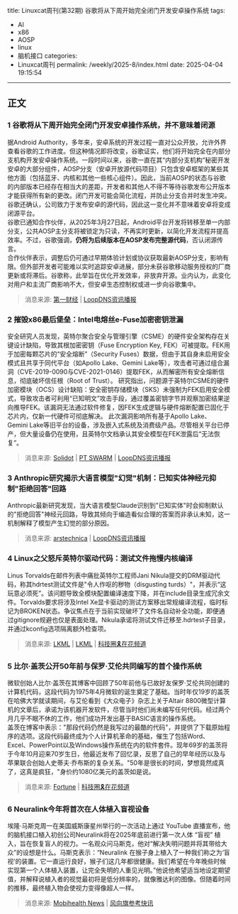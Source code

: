 title: Linuxcat周刊(第32期) 谷歌将从下周开始完全闭门开发安卓操作系统
tags:

- AI
- x86
- AOSP
- linux
- 脑机接口
categories:
- Linuxcat周刊
permalink: /weekly/2025-8/index.html
date: 2025-04-04 19:15:54

---

## 正文

### 1 谷歌将从下周开始完全闭门开发安卓操作系统，并不意味着闭源

据Android Authority，多年来，安卓系统的开发过程一直对公众开放，允许外界查看谷歌的工作进度。但这种情况即将改变，谷歌证实，他们将开始完全在内部分支机构开发安卓操作系统。一段时间以来，谷歌一直在其“内部分支机构”秘密开发安卓的大部分组件，AOSP分支（安卓开放源代码项目）只包含安卓框架的某些其他方面（包括蓝牙、内核和其他一些核心组件）。因此，当前AOSP的状态与谷歌的内部版本已经存在相当大的差距，开发者和其他人不得不等待谷歌发布公开版本才能获得所有新的更改。闭门开发可能会简化流程，并防止分支合并时发生冲突。谷歌还确认，公司致力于发布安卓的源代码，因此这一变化并不意味着安卓将变成闭源平台。  
谷歌已通知合作伙伴，从2025年3月27日起，Android平台开发将转移至单一内部分支，公共AOSP主分支将被锁定为只读，不再实时更新，以简化开发流程并提高效率。不过，谷歌强调，**仍将为后续版本在AOSP发布完整源代码**，否认闭源传言。  
合作伙伴表示，调整后仍可通过早期体验计划或协议获取最新AOSP分支，影响有限。但外部开发者可能难以实时追踪安卓进展，部分未获谷歌移动服务授权的厂商更新或将滞后。谷歌称，此举旨在优化开发效率，非放弃开源。业内认为，此变化对用户和主流厂商影响不大，但安卓生态控制权或进一步向谷歌集中。  

> 消息来源: [第一财经](https://www.yicai.com/news/102539655.html) | [LoopDNS资讯播报](https://t.me/DNSPODT/8684)

### 2 摧毁x86最后堡垒：Intel电熔丝e-Fuse加密密钥泄漏

安全研究人员发现，英特尔聚合安全与管理引擎（CSME）的硬件安全架构存在关键设计缺陷，导致其根加密密钥（Fuse Encryption Key, FEK）可被提取。FEK用于加密每颗芯片的“安全熔断”（Security Fuses）数据，但由于其自身未启用安全模式且共享于同代平台（如Apollo Lake、Gemini Lake等），攻击者可通过组合漏洞（CVE-2019-0090与CVE-2021-0146）提取FEK，从而解密所有安全熔断信息，彻底破坏信任根（Root of Trust）。
研究指出，问题源于英特尔CSME的硬件加密模块（OCS）设计缺陷：安全密钥存储模块（SKS）未强制为FEK启用安全模式，导致攻击者可利用“已知明文”攻击手段，通过覆盖密钥字节并观察加密结果逆向推导FEK。该漏洞无法通过软件修复，因FEK生成逻辑与硬件熔断配置已固化于芯片内，仅新一代硬件可彻底解决。
此次漏洞影响所有基于Apollo Lake、Gemini Lake等旧平台的设备，涉及嵌入式系统及消费级产品。尽管相关平台已停产，但大量设备仍在使用，且英特尔文档承认其安全模型在FEK泄露后“无法恢复”。

> 消息来源: [Solidot](https://www.solidot.org/story?sid=80861) | [PT SWARM](https://swarm.ptsecurity.com/last-barrier-destroyed-or-compromise-of-fuse-encryption-key-for-intel-security-fuses/) | [LoopDNS资讯播报](https://t.me/DNSPODT/8634)

### 3 Anthropic研究揭示大语言模型"幻觉"机制：已知实体神经元抑制"拒绝回答"回路

Anthropic最新研究发现，当大语言模型Claude识别到"已知实体"时会抑制默认的"拒绝回答"神经元回路，导致其倾向于编造看似合理的答案而非承认未知，这一机制解释了模型产生幻觉的部分原因。

> 消息来源: [arstechnica](https://arstechnica.com/ai/2025/03/why-do-llms-make-stuff-up-new-research-peers-under-the-hood/) | [LoopDNS资讯播报](https://t.me/DNSPODT/8728)

### 4 Linux之父怒斥英特尔驱动代码：测试文件拖慢内核编译

Linus Torvalds在邮件列表中痛批英特尔工程师Jani Nikula提交的DRM驱动代码，称其hdrtest测试文件是"令人作呕的秽物（disgusting turds）"，并表示“这玩意必须死”。该问题导致全模块配置编译速度下降，并在include目录生成冗余文件。Torvalds要求将涉及Intel Xe显卡驱动的测试方案移出常规编译流程，临时标记为BROKEN状态。争议焦点在于当前实现破坏了文件名自动补全功能，即便通过gitignore规避也仅是表面处理。Nikula承诺将测试文件迁移至.hdrtest子目录，并通过kconfig选项隔离额外检查项。

> 消息来源: [LKML](https://lore.kernel.org/dri-devel/174321011387.3019715.1646591159826097779.pr-tracker-bot@kernel.org/T/#t) | [LKML](https://lore.kernel.org/dri-devel/20250401121830.21696-1-jani.nikula@intel.com/) | [科技圈🎗在花频道](https://t.me/zaihuanews/31880)

### 5 比尔·盖茨公开50年前与保罗·艾伦共同编写的首个操作系统

微软创始人比尔·盖茨在其博客中回顾了50年前他与已故好友保罗·艾伦共同创建的计算机代码，这段代码为1975年4月微软的诞生奠定了基础。当时年仅19岁的盖茨在哈佛大学就读期间，与艾伦看到《大众电子》杂志上关于Altair 8800微型计算机的文章后，承诺为该机器开发软件，尽管当时他们尚未编写任何代码。经过两个月几乎不眠不休的工作，他们成功开发出基于BASIC语言的操作系统。  
盖茨在博客中表示："那段代码仍然是我写过的最酷的代码"，并提供了下载原始程序的选项。这段代码最终成为个人计算机革命的基础，催生了包括Word、Excel、PowerPoint以及Windows操作系统在内的软件套件。现年69岁的盖茨将于今年10月迎来70岁生日，他最近发布了回忆录，反思了自己的早年经历以及与苹果联合创始人史蒂夫·乔布斯的复杂关系。"50年是很长的时间，梦想竟然成真了，这真是疯狂，"身价约1080亿美元的盖茨如是说。  

> 消息来源: [Fortune](https://fortune.com/2025/04/03/bill-gates-download-operating-system-paul-allen-wrote-50-years-ago/) | [科技圈🎗在花频道](https://t.me/zaihuanews/31918)

### 6 Neuralink今年将首次在人体植入盲视设备

埃隆·马斯克周一在美国威斯康星州举行的一次活动上通过 YouTube 直播宣布，他的脑机接口植入初创公司Neuralink将在2025年底前进行第一次人体 “盲视” 植入，旨在恢复盲人的视力。一名观众问马斯克，他对“解决失明问题并将其带给大众”的设想是什么。马斯克表示：“Neuralink 在猴子身上植入了一种我们称之为‘盲视’的装置。它一直运行良好，猴子们这几年都很健康。我们希望在今年晚些时候实现第一个人体植入装置，让完全失明的人重见光明。”他说他希望适当地设定期望值，并解释说植入者的视觉最初将是低分辨率的，就像雅达利的图像。但随着时间的推移，最终植入物会使视力变得像超人一样。

> 消息来源: [Mobihealth News](https://www.mobihealthnews.com/news/elon-musk-announces-neuralink-s-first-human-implant-blindsight-coming-year) | [风向旗参考快讯](https://t.me/xhqcankao/18594)
